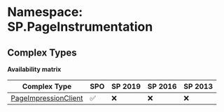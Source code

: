 # Namespace: SP.PageInstrumentation

## Complex Types

**Availability matrix**

Complex Type | SPO | SP 2019 | SP 2016 | SP 2013
----------|-----|---------|---------|--------
[PageImpressionClient](./ComplexTypes/PageImpressionClient.md) | ✅ | ❌ | ❌ | ❌
